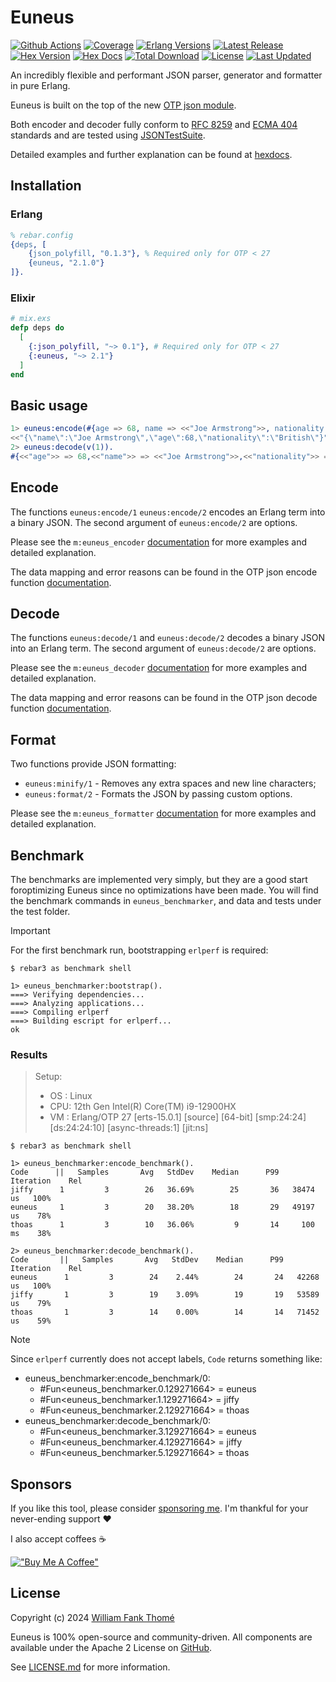 # Euneus

[![Github Actions](https://github.com/williamthome/euneus/workflows/CI/badge.svg)](https://github.com/williamthome/euneus/actions)
[![Coverage](https://raw.githubusercontent.com/cicirello/jacoco-badge-generator/main/tests/100.svg)](https://github.com/williamthome/euneus/actions/workflows/ci.yml)
[![Erlang Versions](https://img.shields.io/badge/Erlang%2FOTP-24%2B-green?style=flat-square)](http://www.erlang.org)
[![Latest Release](https://img.shields.io/github/release/williamthome/euneus.svg?style=flat-square)](https://github.com/williamthome/euneus/releases/latest)
[![Hex Version](https://img.shields.io/hexpm/v/euneus.svg)](https://hex.pm/packages/euneus)
[![Hex Docs](https://img.shields.io/badge/hex-docs-lightgreen.svg)](https://hexdocs.pm/euneus/)
[![Total Download](https://img.shields.io/hexpm/dt/euneus.svg)](https://hex.pm/packages/euneus)
[![License](https://img.shields.io/hexpm/l/euneus.svg)](https://github.com/williamthome/euneus/blob/main/LICENSE)
[![Last Updated](https://img.shields.io/github/last-commit/williamthome/euneus.svg)](https://github.com/williamthome/euneus/commits/main)

An incredibly flexible and performant JSON parser, generator and formatter in pure Erlang.

Euneus is built on the top of the new [OTP json module](https://erlang.org/documentation/doc-15.0-rc3/lib/stdlib-6.0/doc/html/json.html).

Both encoder and decoder fully conform to [RFC 8259](https://datatracker.ietf.org/doc/html/rfc8259)
and [ECMA 404](https://ecma-international.org/publications-and-standards/standards/ecma-404/) standards
and are tested using [JSONTestSuite](https://github.com/nst/JSONTestSuite).

Detailed examples and further explanation can be found at [hexdocs](https://hexdocs.pm/euneus).

## Installation

### Erlang

```erlang
% rebar.config
{deps, [
    {json_polyfill, "0.1.3"}, % Required only for OTP < 27
    {euneus, "2.1.0"}
]}.
```

### Elixir

```elixir
# mix.exs
defp deps do
  [
    {:json_polyfill, "~> 0.1"}, # Required only for OTP < 27
    {:euneus, "~> 2.1"}
  ]
end
```

## Basic usage

```erlang
1> euneus:encode(#{age => 68, name => <<"Joe Armstrong">>, nationality => <<"British">>}).
<<"{\"name\":\"Joe Armstrong\",\"age\":68,\"nationality\":\"British\"}">>
2> euneus:decode(v(1)).
#{<<"age">> => 68,<<"name">> => <<"Joe Armstrong">>,<<"nationality">> => <<"British">>}
```

## Encode

The functions `euneus:encode/1` `euneus:encode/2` encodes an Erlang term into a binary JSON.
The second argument of `euneus:encode/2` are options.

Please see the `m:euneus_encoder` [documentation](https://hexdocs.pm/euneus/euneus_encoder.html)
for more examples and detailed explanation.

The data mapping and error reasons can be found in the OTP json encode function [documentation](https://erlang.org/documentation/doc-15.0-rc3/lib/stdlib-6.0/doc/html/json.html#encode/1).

## Decode

The functions `euneus:decode/1` and `euneus:decode/2` decodes a binary JSON into an Erlang term.
The second argument of `euneus:decode/2` are options.

Please see the `m:euneus_decoder` [documentation](https://hexdocs.pm/euneus/euneus_decoder.html)
for more examples and detailed explanation.

The data mapping and error reasons can be found in the OTP json decode function [documentation](https://erlang.org/documentation/doc-15.0-rc3/lib/stdlib-6.0/doc/html/json.html#decode/1).

## Format

Two functions provide JSON formatting:

- `euneus:minify/1` - Removes any extra spaces and new line characters;
- `euneus:format/2` - Formats the JSON by passing custom options.

Please see the `m:euneus_formatter` [documentation](https://hexdocs.pm/euneus/euneus_formatter.html)
for more examples and detailed explanation.

## Benchmark

The benchmarks are implemented very simply, but they are a good start foroptimizing
Euneus since no optimizations have been made. You will find the benchmark commands
in `euneus_benchmarker`, and data and tests under the test folder.

> [!IMPORTANT]
> For the first benchmark run, bootstrapping `erlperf` is required:
>
> ```console
> $ rebar3 as benchmark shell
>
> 1> euneus_benchmarker:bootstrap().
> ===> Verifying dependencies...
> ===> Analyzing applications...
> ===> Compiling erlperf
> ===> Building escript for erlperf...
> ok
> ```

### Results

> Setup:
>
> - OS : Linux
> - CPU: 12th Gen Intel(R) Core(TM) i9-12900HX
> - VM : Erlang/OTP 27 [erts-15.0.1] [source] [64-bit] [smp:24:24] [ds:24:24:10] [async-threads:1] [jit:ns]

```console
$ rebar3 as benchmark shell

1> euneus_benchmarker:encode_benchmark().
Code      ||   Samples       Avg   StdDev    Median      P99  Iteration    Rel
jiffy      1         3        26   36.69%        25       36   38474 us   100%
euneus     1         3        20   38.20%        18       29   49197 us    78%
thoas      1         3        10   36.06%         9       14     100 ms    38%

2> euneus_benchmarker:decode_benchmark().
Code       ||   Samples       Avg   StdDev    Median      P99  Iteration    Rel
euneus      1         3        24    2.44%        24       24   42268 us   100%
jiffy       1         3        19    3.09%        19       19   53589 us    79%
thoas       1         3        14    0.00%        14       14   71452 us    59%
```

> [!NOTE]
> Since `erlperf` currently does not accept labels, `Code` returns something like:
>
> - euneus_benchmarker:encode_benchmark/0:
>   - #Fun<euneus_benchmarker.0.129271664> = euneus
>   - #Fun<euneus_benchmarker.1.129271664> = jiffy
>   - #Fun<euneus_benchmarker.2.129271664> = thoas
> - euneus_benchmarker:decode_benchmark/0:
>   - #Fun<euneus_benchmarker.3.129271664> = euneus
>   - #Fun<euneus_benchmarker.4.129271664> = jiffy
>   - #Fun<euneus_benchmarker.5.129271664> = thoas

## Sponsors

If you like this tool, please consider [sponsoring me](https://github.com/sponsors/williamthome).
I'm thankful for your never-ending support :heart:

I also accept coffees :coffee:

[!["Buy Me A Coffee"](https://www.buymeacoffee.com/assets/img/custom_images/orange_img.png)](https://www.buymeacoffee.com/williamthome)

## License

Copyright (c) 2024 [William Fank Thomé](https://github.com/williamthome)

Euneus is 100% open-source and community-driven. All components are
available under the Apache 2 License on [GitHub](https://github.com/williamthome/euneus).

See [LICENSE.md](LICENSE.md) for more information.
